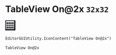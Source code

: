 # TableView On@2x `32x32`
<img src="/img/TableView%20On@2x.png" width=32 height=32>

``` CSharp
EditorGUIUtility.IconContent("TableView On@2x")
```
```
TableView On@2x
```
